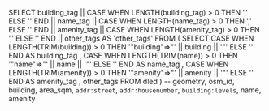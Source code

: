 SELECT 
	building_tag 
	|| CASE WHEN LENGTH(building_tag) > 0 THEN ','
		ELSE ''
	   END
	|| name_tag 
	|| CASE WHEN LENGTH(name_tag) > 0 THEN ','
		ELSE ''
	   END
	|| amenity_tag 
	|| CASE WHEN LENGTH(amenity_tag) > 0 THEN ','
		ELSE ''
	   END
	|| other_tags AS 'other_tags'
FROM (
	SELECT 
		CASE WHEN LENGTH(TRIM(building)) > 0 THEN
			'"building"=>"' || building || '"'
		ELSE ''
		END AS building_tag
		, CASE WHEN LENGTH(TRIM(name)) > 0 THEN
			'"name"=>"' || name || '"'
		ELSE ''
		END AS name_tag
		, CASE WHEN LENGTH(TRIM(amenity)) > 0 THEN
			'"amenity"=>"' || amenity || '"'
		ELSE ''
		END AS amenity_tag
		, other_tags
	FROM dled
)
-- geometry, osm_id, building, area_sqm, `addr:street`, `addr:housenumber`, `building:levels`, name, amenity
